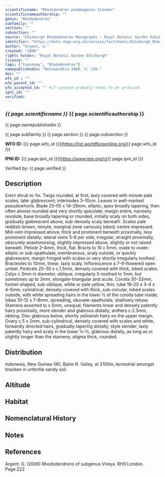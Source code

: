 ```yaml
---
scientificname: "Rhododendron psammogenes Sleumer"
scientificnameauthorship: ""
genus: "Rhododendron"
subfamily: ""
section: ""
subsection: ""
source: "Edinburgh Rhododendron Monographs – Royal Botanic Garden Edinburgh"
identifier: "https://data.rbge.org.uk/service/factsheets/Edinburgh_Rhododendron_Monographs.xhtml"
author: "Argent, G."
created: "2006"
rights holder: "Royal Botanic Garden Edinburgh"
license: ""
tags: ["taxonomy", "Rhododendron"]
namepublishedin: "Reinwardtia 1960. 5: 150."
doi: ""
wfo_id : ""
wfo_parent_id: ""
wfo_accepted_id: "" #if synonym probably needs to be archived.                      
ipni_id: ""
verified:
---
```

### _{{ page.scientificname }}_ {{ page.scientificauthorship }}
 {{ page.namepublishedin }}

{{ page.subfamily }} {{ page.section }} {{ page.subsection }}

**WFO ID:** [{{ page.wfo_id }}](https://list.worldfloraonline.org/{{ page.wfo_id }})

**IPNI ID:** [{{ page.ipni_id }}](https://www.ipni.org/n/{{ page.ipni_id }})

Verified by: {{ page.verified }}



## Description
Erect shrub to 1m. Twigs rounded, at first, laxly covered with minute pale scales, later glabrescent; internodes 3–10cm. Leaves in well-marked pseudowhorls. Blade 25–55 x 14–28mm, elliptic; apex broadly tapering, then often almost rounded and very shortly apiculate; margin entire, narrowly revolute; base broadly tapering or rounded, initially scaly on both sides, gradually glabrescent above, sub-densely scaly beneath. Scales pale reddish-brown, minute, marginal zone variously lobed; centre impressed. Mid-vein impressed above, thick and prominent beneath proximally, less prominent distally; lateral veins 5–6 per side, irregular, straight proximally, obscurely anastomosing, slightly impressed above, slightly or not raised beneath. Petiole 2–4mm, thick, flat. Bracts to 10 x 5mm, ovate to ovate-elliptic or sub-spathulate, membranous, scaly outside, or quickly glabrescent, margin fringed with scales or very shortly irregularly toothed. Bracteoles to 10mm, linear, laxly scaly. Inflorescence a 7–9-flowered open umbel. Pedicels 25–30 x c.1.5mm, densely covered with thick, lobed scales. Calyx c.3mm in diameter, oblique, irregularly 5-toothed to 1mm, but sometimes up to 3mm, elongate-triangular and acute. Corolla 30–33mm, funnel-shaped, sub-oblique, white or pale yellow, thin; tube 18–20 x 3–4 x 4–5mm, cylindrical, densely covered with thick, sub-circular, lobed scales outside, with white spreading hairs in the lower ½ of the corolla tube inside; lobes 10–12 x 7–8mm, spreading, obovate-spathulate, shallowly retuse. Stamens exserted to c.5mm, unequal; filaments linear and densely patently hairy proximally, more slender and glabrous distally; anthers c.2.5mm, oblong. Disc glabrous below, shortly yellowish hairy on the upper margin. Ovary c.5 x 2mm, sub-cylindrical, densely covered with scales and white, forwardly directed hairs, gradually tapering distally; style slender, laxly patently hairy and scaly in the lower 1⁄3–½, glabrous distally, as long as or slightly longer than the stamens; stigma thick, rounded.

## Distribution
Indonesia, New Guinea (W), Balim R. Valley, at 2100m, terrestrial amongst bracken in unfertile sandy soil.

## Altitude


## Habitat


## Nomenclatural History

                       
## Notes


## References

Argent, G. (2006) Rhododendrons of subgenus Vireya. RHS:London. Page:222
